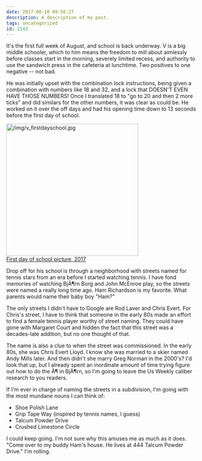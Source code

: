 ```yaml
---
date: 2017-08-10 09:58:27
description: A description of my post.
tags: uncategorized
id: 2143
---
```

It's the first full week of August, and school is back underway.  V is a big middle schooler, which to him means the freedom to mill about aimlessly before classes start in the morning, severely limited recess, and authority to use the sandwich press in the cafeteria at lunchtime.  Two positives to one negative -- not bad.

He was initially upset with the combination lock instructions, being given a combination with numbers like 18 and 32, and a lock that DOESN'T EVEN HAVE THOSE NUMBERS!  Once I translated 18 to "go to 20 and then 2 more ticks" and did similars for the other numbers, it was clear as could be.  He worked on it over the off days and had his opening time down to 13 seconds before the first day of school.
<!--more-->
<a class="lightview alignright" href="/img/v_firstdayschool.jpg" data-lightview-caption="First day of school picture, 2017" data-lightview-group="group1"><img src="/img/v_firstdayschool.jpg" alt="/img/v_firstdayschool.jpg" width="350px"><br><span class="caption alignleft">First day of school picture, 2017</span></a>

Drop off for his school is through a neighborhood with streets named for tennis stars from an era before I started watching tennis.  I have fond memories of watching BjÃ¶rn Borg and John McEnroe play, so the streets were named a really long time ago.  Ham Richardson is my favorite.  What parents would name their baby boy "Ham?"  

The only streets I didn't have to Google are Rod Laver and Chris Evert.  For Chris's street, I have to think that someone in the early 80s made an effort to find a female tennis player worthy of street naming.  They could have gone with Margaret Court and hidden the fact that this street was a decades-late addition, but no one thought of that.

The name is also a clue to when the street was commissioned.  In the early 80s, she was Chris Evert Lloyd.  I know she was married to a skier named Andy Mills later.  And then didn't she marry Greg Norman in the 2000's?  I'd look that up, but I already spent an inordinate amount of time trying figure out how to do the Ã¶ in BjÃ¶rn, so I'm going to leave the Us Weekly caliber research to you readers.

If I'm ever in charge of naming the streets in a subdivision, I'm going with the most mundane nouns I can think of:

<ul><li>Shoe Polish Lane</li>
<li>Grip Tape Way (inspired by tennis names, I guess)</li>
<li>Talcum Powder Drive</li>
<li>Crushed Limestone Circle</li></ul>

I could keep going.  I'm not sure why this amuses me as much as it does.  "Come over to my buddy Ham's house.  He lives at 444 Talcum Powder Drive."  I'm rolling.
